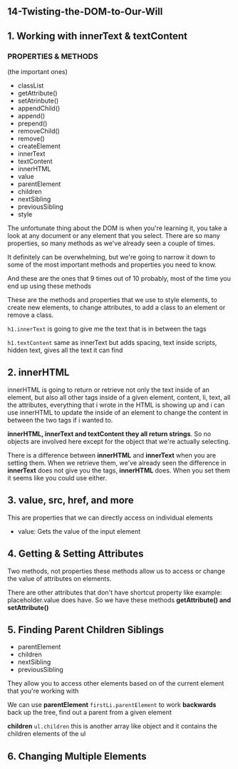 ## 14-Twisting-the-DOM-to-Our-Will

## 1. Working with innerText & textContent

### PROPERTIES & METHODS

(the important ones)

- classList
- getAttribute()
- setAtrinbute()
- appendChild()
- append()
- prepend()
- removeChild()
- remove()
- createElement
- innerText
- textContent
- innerHTML
- value
- parentElement
- children
- nextSibling
- previousSibling
- style

The unfortunate thing about the DOM is when you're learning it, you take a look at any document or any element that you select. There are so many properties, so many methods as we've already seen a couple of times.

It definitely can be overwhelming, but we're going to narrow it down to some of the most important methods and properties you need to know.

And these are the ones that 9 times out of 10 probably, most of the time you end up using these methods

These are the methods and properties that we use to style elements, to create new elements, to change attributes, to add a class to an element or remove a class.

`h1.innerText` is going to give me the text that is in between the tags

`h1.textContent` same as innerText but adds spacing, text inside scripts, hidden text, gives all the text it can find

## 2. innerHTML

innerHTML is going to return or retrieve not only the text inside of an element, but also all other tags inside of a given element, content, li, text, all the attributes, everything that i wrote in the HTML is showing up and i can use innerHTML to update the inside of an element to change the content in between the two tags if i wanted to.

**innerHTML, innerText and textContent they all return strings**. So no objects are involved here except for the object that we're actually selecting.

There is a difference between **innerHTML** and **innerText** when you are setting them. When we retrieve them, we've already seen the difference in **innerText** does not give you the tags, **innerHTML** does. When you set them it seems like you could use either.

## 3. value, src, href, and more

This are properties that we can directly access on individual elements

- value: Gets the value of the input element

## 4. Getting & Setting Attributes

Two methods, not properties these methods allow us to  access or change the value of attributes on elements.

There are other attributes that don't have shortcut property like example: placeholder.value does have. So we have these methods **getAttribute() and setAttribute()**

## 5. Finding Parent Children Siblings

- parentElement
- children
- nextSibling
- previousSibling

They allow you to access other elements based on of the current element that you're working with

We can use **parentElement** `firstLi.parentElement` to work **backwards** back up the tree, find out a parent from a given element

**children** `ul.children` this is another array like object and it contains the children elements of the ul

## 6. Changing Multiple Elements


